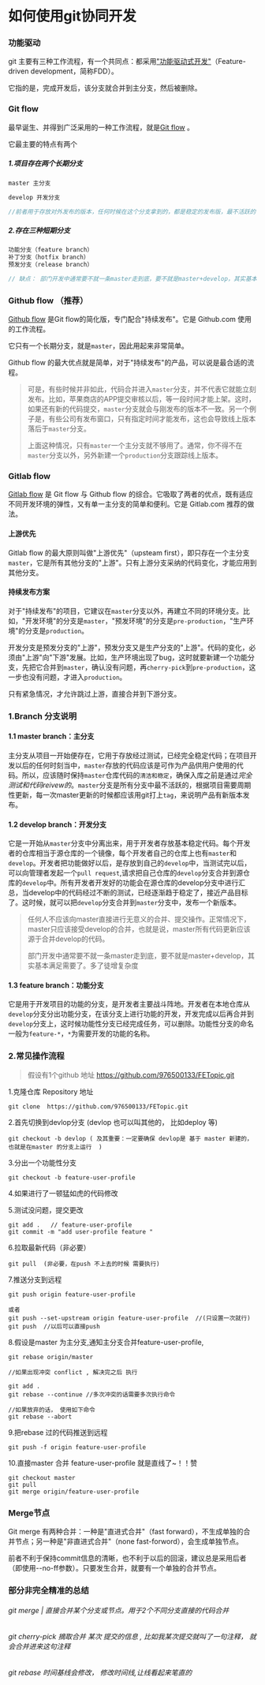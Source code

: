 # 如何使用git协同开发



### 功能驱动

git 主要有三种工作流程，有一个共同点：都采用["功能驱动式开发"](https://en.wikipedia.org/wiki/Feature-driven_development)（Feature-driven development，简称FDD）。

它指的是，完成开发后，该分支就合并到主分支，然后被删除。



### Git flow

最早诞生、并得到广泛采用的一种工作流程，就是[Git flow](http://nvie.com/posts/a-successful-git-branching-model/) 。

它最主要的特点有两个



##### 1.项目存在两个长期分支

```js
master 主分支

develop 开发分支

//前者用于存放对外发布的版本，任何时候在这个分支拿到的，都是稳定的发布版，最不活跃的；后者用于日常开发，存放最新的开发版。
```



##### 2.存在三种短期分支

```js
功能分支（feature branch）
补丁分支（hotfix branch）
预发分支（release branch）

// 缺点： 部门开发中通常要不就一条master走到底，要不就是master+develop，其实基本满足需要了。多了徒增复杂度，维护起来很麻烦
```



### Github flow （推荐）

[Github flow](http://scottchacon.com/2011/08/31/github-flow.html) 是Git flow的简化版，专门配合"持续发布"。它是 Github.com 使用的工作流程。

它只有一个长期分支，就是`master`，因此用起来非常简单。



Github flow 的最大优点就是简单，对于"持续发布"的产品，可以说是最合适的流程。



> 可是，有些时候并非如此，代码合并进入`master`分支，并不代表它就能立刻发布。比如，苹果商店的APP提交审核以后，等一段时间才能上架。这时，如果还有新的代码提交，`master`分支就会与刚发布的版本不一致。另一个例子是，有些公司有发布窗口，只有指定时间才能发布，这也会导致线上版本落后于`master`分支。
>
> 上面这种情况，只有`master`一个主分支就不够用了。通常，你不得不在`master`分支以外，另外新建一个`production`分支跟踪线上版本。



### Gitlab flow

[Gitlab flow](http://doc.gitlab.com/ee/workflow/gitlab_flow.html) 是 Git flow 与 Github flow 的综合。它吸取了两者的优点，既有适应不同开发环境的弹性，又有单一主分支的简单和便利。它是 Gitlab.com 推荐的做法。



#### 上游优先

Gitlab flow 的最大原则叫做"上游优先"（upsteam first），即只存在一个主分支`master`，它是所有其他分支的"上游"。只有上游分支采纳的代码变化，才能应用到其他分支。



#### 持续发布方案

对于"持续发布"的项目，它建议在`master`分支以外，再建立不同的环境分支。比如，"开发环境"的分支是`master`，"预发环境"的分支是`pre-production`，"生产环境"的分支是`production`。



开发分支是预发分支的"上游"，预发分支又是生产分支的"上游"。代码的变化，必须由"上游"向"下游"发展。比如，生产环境出现了bug，这时就要新建一个功能分支，先把它合并到`master`，确认没有问题，再`cherry-pick`到`pre-production`，这一步也没有问题，才进入`production`。

只有紧急情况，才允许跳过上游，直接合并到下游分支。



### 1.Branch 分支说明



#### 1.1 master branch：主分支

主分支从项目一开始便存在，它用于存放经过测试，已经完全稳定代码；在项目开发以后的任何时刻当中，`master`存放的代码应该是可作为产品供用户使用的代码。所以，应该随时保持`master`仓库代码的`清洁和稳定`，确保入库之前是通过*完全测试和代码reivew的*。`master`分支是所有分支中最不活跃的，根据项目需要周期性更新，每一次master更新的时候都应该用git打上`tag`，来说明产品有新版本发布。



#### 1.2 develop branch：开发分支

它是一开始从`master`分支中分离出来，用于开发者存放基本稳定代码。每个开发者的仓库相当于源仓库的一个镜像，每个开发者自己的仓库上也有`master`和`develop`。开发者把功能做好以后，是存放到自己的`develop`中，当测试完以后，可以向管理者发起一个`pull request`,请求把自己仓库的`develop`分支合并到源仓库的`develop`中。所有开发者开发好的功能会在源仓库的develop分支中进行汇总，当develop中的代码经过不断的测试，已经逐渐趋于稳定了，接近产品目标了。这时候，就可以把`develop`分支合并到`master`分支中，发布一个新版本。



> 任何人不应该向master直接进行无意义的合并、提交操作。正常情况下，master只应该接受develop的合并，也就是说，master所有代码更新应该源于合并develop的代码。
>
> 部门开发中通常要不就一条master走到底，要不就是master+develop，其实基本满足需要了。多了徒增复杂度



#### 1.3 feature branch：功能分支

它是用于开发项目的功能的分支，是开发者主要战斗阵地。开发者在本地仓库从`develop`分支分出功能分支，在该分支上进行功能的开发，开发完成以后再合并到`develop`分支上，这时候功能性分支已经完成任务，可以删除。功能性分支的命名一般为`feature-*`，`*`为需要开发的功能的名称。



### 2.常见操作流程



> 假设有1个github 地址 https://github.com/976500133/FETopic.git



1.克隆仓库 Repository 地址

```nginx
git clone  https://github.com/976500133/FETopic.git
```



2.首先切换到devlop分支 (devlop 也可以叫其他的， 比如deploy 等)

```nginx
git checkout -b devlop ( 及其重要：一定要确保 devlop是 基于 master 新建的， 也就是在master 的分支上运行  )
```



3.分出一个功能性分支

```nginx
git checkout -b feature-user-profile
```



4.如果进行了一顿猛如虎的代码修改



5.测试没问题，提交更改

```nginx
git add .   // feature-user-profile 
git commit -m "add user-profile feature "
```



6.拉取最新代码（非必要）

```nginx
git pull  (非必要，在push 不上去的时候 需要执行)
```



7.推送分支到远程

```nginx
git push origin feature-user-profile

或者
git push --set-upstream origin feature-user-profile  //(只设置一次就行)
git push  //以后可以直接push

```



8.假设是master 为主分支,通知主分支合并feature-user-profile,

```nginx
git rebase origin/master

//如果出现冲突 conflict , 解决完之后 执行

git add .
git rebase --continue //多次冲突的话需要多次执行命令 

//如果放弃的话， 使用如下命令
git rebase --abort

```



9.把rebase 过的代码推送到远程

```nginx
git push -f origin feature-user-profile
```



10.直接master 合并 feature-user-profile 就是直线了~！！赞

```nginx
git checkout master
git pull 
git merge origin/feature-user-profile
```



### Merge节点



Git merge 有两种合并：一种是"直进式合并"（fast forward），不生成单独的合并节点；另一种是"非直进式合并"（none fast-forword），会生成单独节点。

前者不利于保持commit信息的清晰，也不利于以后的回滚，建议总是采用后者（即使用--no-ff参数）。只要发生合并，就要有一个单独的合并节点。



### 部分非完全精准的总结



###### git merge <branch>|<commit-id> 直接合并某个分支或节点。用于2个不同分支直接的代码合并

###### git cherry-pick <commit-id> 摘取合并 某次 提交的信息 , 比如我某次提交就叫了一句注释， 就会合并进来这句注释

###### git rebase <branch>时间基线会修改， 修改时间线,让线看起来笔直的



